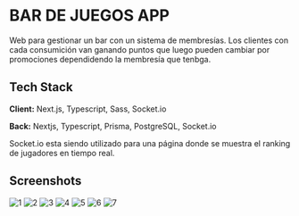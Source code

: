 # BAR DE JUEGOS APP

Web para gestionar un bar con un sistema de membresías. Los clientes con cada consumición van ganando puntos que luego pueden cambiar por promociones dependidendo la membresía que tenbga.

## Tech Stack

**Client:** Next.js, Typescript, Sass, Socket.io

**Back:** Nextjs, Typescript, Prisma, PostgreSQL, Socket.io

Socket.io esta siendo utilizado para una página donde se muestra el ranking de jugadores en tiempo real.

## Screenshots

<img src="./imgs/1" alt="1" />
<img src="./imgs/2" alt="2" />
<img src="./imgs/3" alt="3" />
<img src="./imgs/4" alt="4" />
<img src="./imgs/5" alt="5" />
<img src="./imgs/6" alt="6" />
<img src="./imgs/7" alt="7" />
